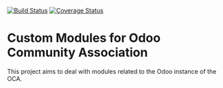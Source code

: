 [![Build Status](https://travis-ci.org/OCA/oca-custom.svg?branch=8.0)](https://travis-ci.org/OCA/oca-custom)
[![Coverage Status](https://coveralls.io/repos/OCA/oca-custom/badge.png?branch=8.0)](https://coveralls.io/r/OCA/oca-custom?branch=8.0)

Custom Modules for Odoo Community Association
=============================================

This project aims to deal with modules related to the Odoo instance of the OCA.
